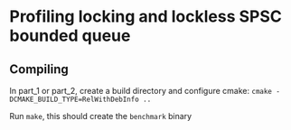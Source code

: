 # Profiling locking and lockless SPSC bounded queue

## Compiling
In part_1 or part_2, create a build directory and configure cmake: `cmake -DCMAKE_BUILD_TYPE=RelWithDebInfo ..`

Run `make`, this should create the `benchmark` binary
